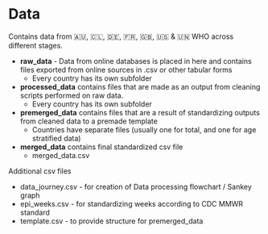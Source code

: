 # Data

Contains data from :australia:, :chile:, :de:, :fr:, :uk:, :us: & :united_nations: WHO across different stages. 

- **raw_data** - Data from online databases is placed in here and contains files exported from online sources in .csv or other tabular forms
  - Every country has its own subfolder
- **processed_data** contains files that are made as an output from cleaning scripts performed on raw data. 
  - Every country has its own subfolder
- **premerged_data** contains files that are a result of standardizing outputs from cleaned data to a premade template
  - Countries have separate files (usually one for total, and one for age stratified data)
- **merged_data** contains final standardized csv file
  - merged_data.csv



Additional csv files  
- data_journey.csv - for creation of Data processing flowchart / Sankey graph
- epi_weeks.csv - for standardizing weeks according to CDC MMWR standard
- template.csv - to provide structure for premerged_data
